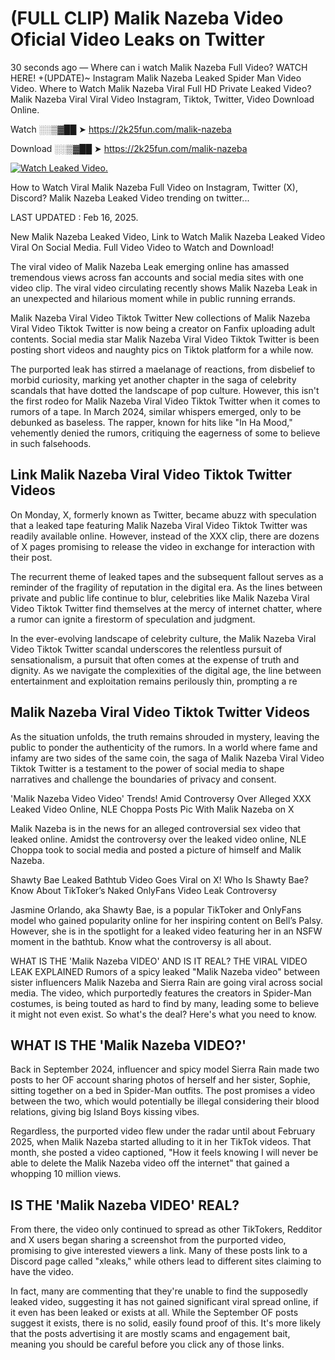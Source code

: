 # (FULL CLIP) Malik Nazeba Video Oficial Video Leaks on Twitter

30 seconds ago — Where can i watch Malik Nazeba Full Video? WATCH HERE! +(UPDATE)~ Instagram Malik Nazeba Leaked Spider Man Video Video. Where to Watch Malik Nazeba Viral Full HD Private Leaked Video? Malik Nazeba Viral Viral Video Instagram, Tiktok, Twitter, Video Download Online.

Watch ░░▒▓██ ➤ https://2k25fun.com/malik-nazeba

Download ░░▒▓██ ➤ https://2k25fun.com/malik-nazeba

[![Watch Leaked Video.](https://miro.medium.com/v2/resize:fit:828/format:webp/1*cilzJN44JGOrTw9NJCrNHA.gif "Watch Leaked Video")](https://2k25fun.com/malik-nazeba)

How to Watch Viral Malik Nazeba Full Video on Instagram, Twitter (X), Discord? Malik Nazeba Leaked Video trending on twitter...

LAST UPDATED : Feb 16, 2025.

New Malik Nazeba Leaked Video, Link to Watch Malik Nazeba Leaked Video Viral On Social Media. Full Video Video to Watch and Download!

The viral video of Malik Nazeba Leak emerging online has amassed tremendous views across fan accounts and social media sites with one video clip. The viral video circulating recently shows Malik Nazeba Leak in an unexpected and hilarious moment while in public running errands.

Malik Nazeba Viral Video Tiktok Twitter New collections of Malik Nazeba Viral Video Tiktok Twitter is now being a creator on Fanfix uploading adult contents. Social media star Malik Nazeba Viral Video Tiktok Twitter is been posting short videos and naughty pics on Tiktok platform for a while now.

The purported leak has stirred a maelanage of reactions, from disbelief to morbid curiosity, marking yet another chapter in the saga of celebrity scandals that have dotted the landscape of pop culture. However, this isn't the first rodeo for Malik Nazeba Viral Video Tiktok Twitter when it comes to rumors of a tape. In March 2024, similar whispers emerged, only to be debunked as baseless. The rapper, known for hits like "In Ha Mood," vehemently denied the rumors, critiquing the eagerness of some to believe in such falsehoods.

## Link Malik Nazeba Viral Video Tiktok Twitter Videos

On Monday, X, formerly known as Twitter, became abuzz with speculation that a leaked tape featuring Malik Nazeba Viral Video Tiktok Twitter was readily available online. However, instead of the XXX clip, there are dozens of X pages promising to release the video in exchange for interaction with their post.

The recurrent theme of leaked tapes and the subsequent fallout serves as a reminder of the fragility of reputation in the digital era. As the lines between private and public life continue to blur, celebrities like Malik Nazeba Viral Video Tiktok Twitter find themselves at the mercy of internet chatter, where a rumor can ignite a firestorm of speculation and judgment.

In the ever-evolving landscape of celebrity culture, the Malik Nazeba Viral Video Tiktok Twitter scandal underscores the relentless pursuit of sensationalism, a pursuit that often comes at the expense of truth and dignity. As we navigate the complexities of the digital age, the line between entertainment and exploitation remains perilously thin, prompting a re

##  Malik Nazeba Viral Video Tiktok Twitter Videos

As the situation unfolds, the truth remains shrouded in mystery, leaving the public to ponder the authenticity of the rumors. In a world where fame and infamy are two sides of the same coin, the saga of Malik Nazeba Viral Video Tiktok Twitter is a testament to the power of social media to shape narratives and challenge the boundaries of privacy and consent.

'Malik Nazeba Video Video' Trends! Amid Controversy Over Alleged XXX Leaked Video Online, NLE Choppa Posts Pic With Malik Nazeba on X

Malik Nazeba is in the news for an alleged controversial sex video that leaked online. Amidst the controversy over the leaked video online, NLE Choppa took to social media and posted a picture of himself and Malik Nazeba.

Shawty Bae Leaked Bathtub Video Goes Viral on X! Who Is Shawty Bae? Know About TikToker’s Naked OnlyFans Video Leak Controversy

Jasmine Orlando, aka Shawty Bae, is a popular TikToker and OnlyFans model who gained popularity online for her inspiring content on Bell’s Palsy. However, she is in the spotlight for a leaked video featuring her in an NSFW moment in the bathtub. Know what the controversy is all about.

WHAT IS THE 'Malik Nazeba VIDEO' AND IS IT REAL? THE VIRAL VIDEO LEAK EXPLAINED Rumors of a spicy leaked "Malik Nazeba video" between sister influencers Malik Nazeba and Sierra Rain are going viral across social media. The video, which purportedly features the creators in Spider-Man costumes, is being touted as hard to find by many, leading some to believe it might not even exist. So what's the deal? Here's what you need to know.

## WHAT IS THE 'Malik Nazeba VIDEO?'

Back in September 2024, influencer and spicy model Sierra Rain made two posts to her OF account sharing photos of herself and her sister, Sophie, sitting together on a bed in Spider-Man outfits. The post promises a video between the two, which would potentially be illegal considering their blood relations, giving big Island Boys kissing vibes.

Regardless, the purported video flew under the radar until about February 2025, when Malik Nazeba started alluding to it in her TikTok videos. That month, she posted a video captioned, "How it feels knowing I will never be able to delete the Malik Nazeba video off the internet" that gained a whopping 10 million views.

## IS THE 'Malik Nazeba VIDEO' REAL?

From there, the video only continued to spread as other TikTokers, Redditor and X users began sharing a screenshot from the purported video, promising to give interested viewers a link. Many of these posts link to a Discord page called "xleaks," while others lead to different sites claiming to have the video.

In fact, many are commenting that they're unable to find the supposedly leaked video, suggesting it has not gained significant viral spread online, if it even has been leaked or exists at all. While the September OF posts suggest it exists, there is no solid, easily found proof of this. It's more likely that the posts advertising it are mostly scams and engagement bait, meaning you should be careful before you click any of those links.